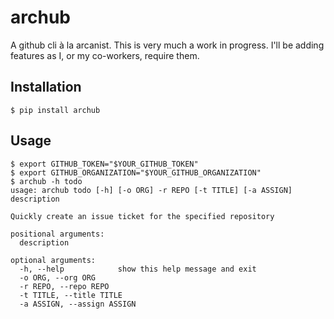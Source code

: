 # archub
A github cli à la arcanist.
This is very much a work in progress. I'll be adding features as I, or my co-workers, require them.

## Installation
```
$ pip install archub
```

## Usage
```
$ export GITHUB_TOKEN="$YOUR_GITHUB_TOKEN"
$ export GITHUB_ORGANIZATION="$YOUR_GITHUB_ORGANIZATION"
$ archub -h todo
usage: archub todo [-h] [-o ORG] -r REPO [-t TITLE] [-a ASSIGN] description

Quickly create an issue ticket for the specified repository

positional arguments:
  description

optional arguments:
  -h, --help            show this help message and exit
  -o ORG, --org ORG
  -r REPO, --repo REPO
  -t TITLE, --title TITLE
  -a ASSIGN, --assign ASSIGN
```
